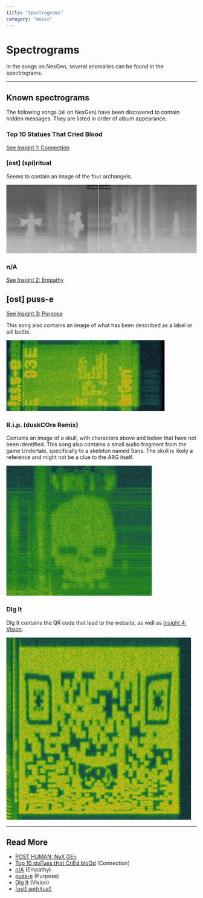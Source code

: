 ```yaml
---
title: "Spectrograms"
category: "music"
---
```

# Spectrograms

In the songs on NexGen, several anomalies can be found in the spectrograms.

***

## Known spectrograms

The following songs (all on NexGen) have been discovered to contain hidden messages. 
They are listed in order of album appearance.

### Top 10 Statues That Cried Blood

[See Insight 1: Connection](../lore/insight1-connection.md)

### [ost] (spi)ritual

Seems to contain an image of the four archangels.

![img_1.png](../../Resources/music/spectrograms/spectrogram-archangels.png)

### n/A

[See Insight 2: Empathy](../lore/insight2-empathy)

## [ost] puss-e

[See Insight 3: Purpose](../lore/insight3-purpose)

This song also contains an image of what has been described as a label or pill bottle.

![Spectrogram of pill bottle](../../Resources/music/spectrograms/spectogram_pusse_end.png)

### R.i.p. (duskCOre Remix)

Contains an image of a skull, with characters above and below that have not been identified. This song also 
contains a small audio fragment from the game Undertale, specifically to a skeleton named Sans. The skull is likely a 
reference and might not be a clue to the ARG itself.

![img.png](../../Resources/music/spectrograms/skull_spectrogram.png)

### DIg It

DIg It contains the QR code that lead to the website, as well as 
[Insight 4: Vision](../lore/insight4-vision).

![img.png](../../Resources/music/spectrograms/spectrogram_qr.png)

***

## Read More

- [POST HUMAN: NeX GEn](ph-nex-gen)
- [Top 10 staTues tHat CriEd bloOd](song-top10) (Connection)
- [n/A](song-na) (Empathy)
- [puss-e](song-pusse) (Purpose)
- [DIg It](song-digit) (Vision)
- [[ost] spi(ritual)](song-spiritual)